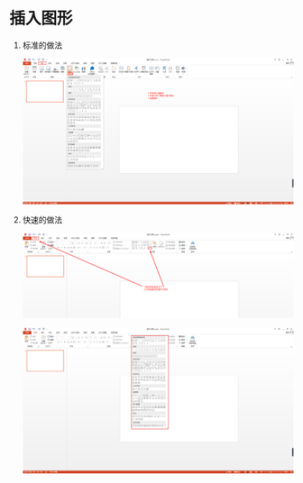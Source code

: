 # 插入图形

1. 标准的做法

   ![image-20201011112118029](https://raw.githubusercontent.com/huxiaoning/img/master/20201011112120.png)

2. 快速的做法

   ![image-20201011112400969](https://raw.githubusercontent.com/huxiaoning/img/master/20201011112404.png)

   ![image-20201011112555462](https://raw.githubusercontent.com/huxiaoning/img/master/20201011112558.png)